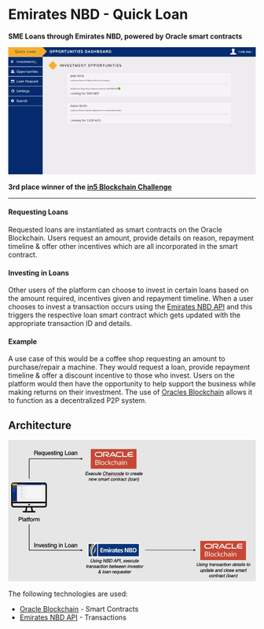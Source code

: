 # Emirates NBD - Quick Loan

**SME Loans through Emirates NBD, powered by Oracle smart contracts**

[![Website](/assets/demo.gif)](http://ec2-34-248-9-135.eu-west-1.compute.amazonaws.com/)

**3rd place winner of the [in5 Blockchain Challenge](https://infive.ae/blockchainchallenge/)**
*** 

#### Requesting Loans
Requested loans are instantiated as smart contracts on the Oracle Blockchain. Users request an amount, provide details on reason, repayment timeline & offer other incentives which are all incorporated in the smart contract.

#### Investing in Loans
Other users of the platform can choose to invest in certain loans based on the amount required, incentives given and repayment timeline. When a user chooses to invest a transaction occurs using the [Emirates NBD API](https://www.emiratesnbdlab.com/) and this triggers the respective loan smart contract which gets updated with the appropriate transaction ID and details.

#### Example
A use case of this would be a coffee shop requesting an amount to purchase/repair a machine. They would request a loan, provide repayment timeline & offer a discount incentive to those who invest. Users on the platform would then have the opportunity to help support the business while making returns on their investment. The use of [Oracles Blockchain](https://www.oracle.com/ae/blockchain/) allows it to function as a decentralized P2P system.

## Architecture
![Architecture Diagram](/assets/architecture.png)

The following technologies are used:
* [Oracle Blockchain](https://www.oracle.com/ae/blockchain/) - Smart Contracts
* [Emirates NBD API](https://www.emiratesnbdlab.com/home) - Transactions
